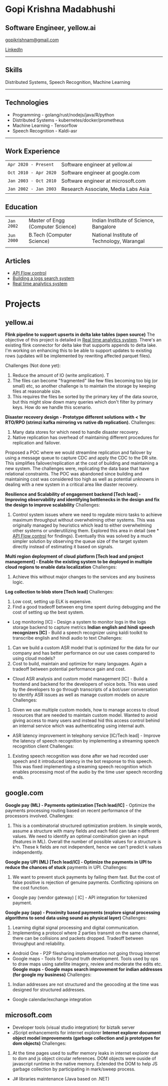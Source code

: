 # Gopi Krishna Madabhushi
## Software Engineer, yellow.ai
gopikrishnam@gmail.com

[LinkedIn](https://www.linkedin.com/in/gopik-/)

---

## Skills
Distributed Systems, Speech Recognition, Machine Learning

---
## Technologies
* Programming - golang/rust/nodejs/java/R/python
* Distributed Systems - kubernetes/docker/prometheus
* Machine Learning - Tensorflow
* Speech Recognition - Kaldi-asr

---
## Work Experience
|    |    |
|----|----|
|`Apr 2020 - Present`| Software engineer at yellow.ai|
|`Oct 2010 - Apr 2020`| Software engineer at google.com|
|`Jan 2003 - Oct 2010`| Software engineer at microsoft.com|
|`Jan 2002 - Jan 2003`| Research Associate, Media Labs Asia|

## Education
|      |      |      |
|------|------|------|
|`Jan 2002`| Master of Engg (Computer Science) | Indian Institute of Science, Bangalore | 
|`Jun 2000`| B.Tech (Computer Science)| National Institute of Technology, Warangal |
|      |      |      |

## Articles
* [API Flow control](https://github.com/gopik/storage-reading-list/blob/main/ApiFlowControl.md)
* [Building a logs search system](https://github.com/gopik/storage-reading-list/blob/main/LogsSearch.md)
* [Real time analytics system](https://github.com/gopik/storage-reading-list/blob/main/RealtimeAnalytics.md)

# Projects
## yellow.ai
**Flink pipeline to support upserts in delta lake tables (open source)**
The objective of this project is detailed in [Real time analytics system](https://github.com/gopik/storage-reading-list/blob/main/RealtimeAnalytics.md).
There's an existing flink connector for delta lake that supports appends to delta lake. I'm working on enhancing this to be able to support
updates to existing rows (updates will be implemented by rewriting affected parquet files).

Challenges (Not done yet):
1. Reduce the amount of IO (write amplication). T
2. The files can become "fragmented" like few files becoming too big (or small) etc, so another challenge is to maintain the storage by keeping files at reasonable size.
3. This requires the files be sorted by the primary key of the data source, but this might slow down many queries which don't filter by primary keys. How do we handle this scenario.

**Disaster recovery design - Prototype different solutions with < 1hr RTO/RPO (strimzi kafka mirroring vs native db replication).**
Challenges:
1. Many data stores for which need to handle disaster recovery.
2. Native replication has overhead of maintaining different procedures for replication and failover.

Proposed a POC where we would streamline replication and failover by using a message queue to capture CDC and apply the CDC to the DR site. This simplifies failover/replication at the cost of building and maintaining a new system. The challenges were, replicating the data base that have relational constraints.
The POC was abandoned since building and maintaining cost was considered too high as well as potential unknowns in dealing with a new system in a critical area like diaster recovery.

**Resilience and Scalability of engagement backend [Tech lead] - Improving observability and identifying bottlenecks in the design and fix the design to improve scalability**
Challenges:
1. Control system issues where we need to regulate micro tasks to achieve maximum throughput without overwhelming other systems. This was originally managed by heuristics which lead to either overwhelming other systems or underutilizing them. Explored this area in detail (see * [API Flow control](https://github.com/gopik/storage-reading-list/blob/main/ApiFlowControl.md) for findings). Eventually this was solved by a much simpler solution by observing the queue size of the target system directly instead of estimating it based on signals.

**Multi region deployment of cloud platform [Tech lead and project management] - Enable the existing system to be deployed in multiple cloud regions to enable data localization**
Challenges:
1. Achieve this without major changes to the services and any business logic.

**Log collection to blob store [Tech lead]**
Challenges:
1. Low cost, setting up ELK is expensive.
2. Find a good tradeoff between eng time spent during debugging and the cost of setting up the best system.

* Log monitoring [IC] - Design a system to monitor logs in the logs storage backend to capture metrics
**Indian english and hindi speech recognizers [IC]** - Build a speech recognizer using kaldi toolkit to transcribe english and hindi audio to text
Challenges:
1. Can we build a custom ASR model that is optimized for the data for our company and has better performance on our use cases compared to using cloud models?
2. Cost to build, maintain and optimize for many languages. Again a tradeoff between potential performance gain and cost.

* Cloud ASR analysis and custom model management [IC] - Build a frontend and backend for the developers of voice bots. This was used by the developers to go through transcripts of a bot/user conversation to identify ASR issues as well as manage custom models on azure
Challenges:
1. Given we use multiple custom models, how to manage access to cloud resources that are needed to maintain custom model. Wanted to avoid giving access to many users and instead hid this access control behind an internal service which was authenticating using internal auth.

* ASR latency improvement in telephony service [IC/Tech lead] - Improve the latency of speech recognition by implementing a streaming speech recognition client
Challenges:
1. Existing speech recognition was done after we had recorded user speech and it introduced latency in the bot response to this speech. This was fixed implementing a streaming speech recognition which enables processing most of the audio by the time user speech recording ends.

## google.com
**Google pay (ML) - Payments optimization [Tech lead/IC]** - Optimize the payments processing routing based on recent performance of the processors involved.
Challenges:
1. This is a combinatorial structured optimization problem. In simple words, assume a structure with many fields and each field can take n different values. We need to identify an optimal combination given an input (features in ML). Overall the number of possible values for a structure is k^n. These k fields are not independent, hence we can't predict k values independently. 

**Google pay UPI (ML) [Tech lead/IC] - Optimize the payments in UPI to reduce the chances of stuck** 
payments in UPI.
Challenges:
1. We want to prevent stuck payments by failing them fast. But the cost of false positive is rejection of genuine payments. Conflicting opinions on the cost function.
 
* Google pay (vendor gateway) [ IC] - API integration for tokenized payment.

**Google pay (app) - Proximity based payments (explore signal processing algorithms to send data using sound as physical layer)**
Challenges:
1. Learning digital signal processing and digital communication.
2. Implementing a protocol where 2 parties transmit on the same channel, there can be collisions and packets dropped. Tradeoff between throughput and reliability.

* Android One - P2P filesharing implementation not going throug internet
* Google maps - Tools for Ground truth development. Tools used by ops to draw maps using satellite imagery, review and moderate the edits etc.
**Google maps - Google maps search improvement for indian addresses (for google my business)**
Challenges:
1. Indian addresses are not structured and the geocoding at the time was designed for structured addresses.

* Google calendar/exchange integration

## microsoft.com
* Developer tools (visual studio integration) for biztalk server
* JScript enhancements for internet explorer
**Internet explorer document object model improvements (garbage collection and js prototypes for dom objects)**
Challenges:
1. At the time pages used to suffer memory leaks in internet explorer due to dom and js object circular references. DOM objects were ouside of javascript runtime in the native memory. Extended the DOM to help JS garbage collection by participating in mark/sweep process.

* J# libraries maintenance (Java based on .NET)






